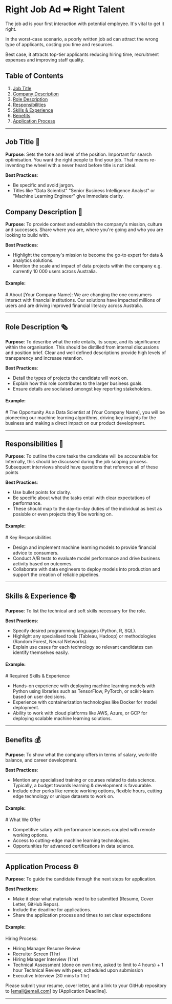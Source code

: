 # Right Job Ad ➡ Right Talent

The job ad is your first interaction with potential employee. It's vital to get it right. 

In the worst-case scenario, a poorly written job ad can attract the wrong type of applicants, costing you time and resources.

Best case, it attracts top-tier applicants reducing hiring time, recruitment expenses and improving staff quality.


## Table of Contents

1. [Job Title](#job-title)
2. [Company Description](#company-description)
3. [Role Description](#role-description)
4. [Responsibilities](#responsibilities)
5. [Skills & Experience](#skills--experience)
6. [Benefits](#benefits)
7. [Application Process](#application-process)

---

## Job Title 💼

**Purpose**: 
Sets the tone and level of the position. Important for search optimisation. 
You want the right people to find your job. 
That means re-inventing the wheel with a never heard before title is not ideal.

**Best Practices**: 
- Be specific and avoid jargon. 
- Titles like "Data Scientist" "Senior Business Intelligence Analyst" or "Machine Learning Engineer" give immediate clarity.


## Company Description 🏢

**Purpose**: 
To provide context and establish the company's mission, culture and successes. Share where you are, where you're going and who you are looking to build with.

**Best Practices**: 
- Highlight the company's mission to become the go-to expert for data & analytics solutions.
- Mention the scale and impact of data projects within the company e.g. currently 10 000 users across Australia.

#### Example:
\# About [Your Company Name]:
We are changing the one consumers interact with financial institutions. Our solutions have impacted millions of users and are driving improved financial literacy across Australia.

---

## Role Description 🗞️

**Purpose**: 
To describe what the role entails, its scope, and its significance within the organisation. This should be distilled from internal discussions and position brief. Clear and well defined descriptions provide high levels of transparency and increase retention.

**Best Practices**: 
- Detail the types of projects the candidate will work on.
- Explain how this role contributes to the larger business goals.
- Ensure details are socilaised amongst key reporting stakeholders.

#### Example:
\# The Opportunity
As a Data Scientist at [Your Company Name], you will be pioneering our machine learning algorithms, driving key insights for the business and making a direct impact on our product development.

---

## Responsibilities 📃

**Purpose**: 
To outline the core tasks the candidate will be accountable for. Internally, this should be discussed during the job scoping process. Subsequent interviews should have questions that reference all of these points

**Best Practices**: 
- Use bullet points for clarity.
- Be specific about what the tasks entail with clear expectations of performance.
- These should map to the day-to-day duties of the individual as best as posisble or even projects they'll be working on.

#### Example:
\# Key Responsibilities
- Design and implement machine learning models to provide financial advice to consumers.
- Conduct A/B tests to evaluate model performance and drive business activity based on outcomes.
- Collaborate with data engineers to deploy models into production and support the creation of reliable pipelines.

---

## Skills & Experience 📚

**Purpose**: 
To list the technical and soft skills necessary for the role.

**Best Practices**: 
- Specify desired programming languages (Python, R, SQL).
- Highlight any specialised  tools (Tableau, Hadoop) or methodologies (Random Forest, Neural Networks).
- Explain use cases for each technology so relevant candidates can identify themselves easily.

#### Example:
\# Required Skills & Experience
- Hands-on experience with deploying machine learning models with Python using libraries such as TensorFlow, PyTorch, or scikit-learn based on user decisions.
- Experience with containerization technologies like Docker for model deployment.
- Ability to work with cloud platforms like AWS, Azure, or GCP for deploying scalable machine learning solutions.

---

## Benefits 💰

**Purpose**: 
To show what the company offers in terms of salary, work-life balance, and career development.

**Best Practices**: 
- Mention any specialised training or courses related to data science. Typically, a budget towards learning & development is favourable.
- Include other perks like remote working options, flexible hours, cutting edge technology or unique datasets to work on.

#### Example:
\# What We Offer
- Competitive salary with performance bonuses coupled with remote working options.
- Access to cutting-edge machine learning technologies.
- Opportunities for advanced certifications in data science.

---

## Application Process ⚙️

**Purpose**: 
To guide the candidate through the next steps for application.

**Best Practices**: 
- Make it clear what materials need to be submitted (Resume, Cover Letter, GitHub Repos).
- Include the deadline for applications.
- Share the application process and times to set clear expectations

#### Example:
Hiring Process:
- Hiring Manager Resume Review
- Recruiter Screen (1 hr)
- Hiring Manager Interview (1 hr)
- Technical Assessment (done on own time, asked to limit to 4 hours) + 1 hour Technical Review with peer, scheduled upon submission
- Executive Interview (30 mins to 1 hr)

Please submit your resume, cover letter, and a link to your GitHub repository to [email@email.com] by [Application Deadline].

---

